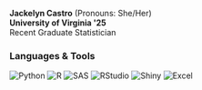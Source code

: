 **Jackelyn Castro** (Pronouns: She/Her)  
**University of Virginia '25**  
Recent Graduate Statistician  

### Languages & Tools

<p>
  <img src="https://img.shields.io/badge/Python-FFD700?style=for-the-badge&logo=python&logoColor=black" alt="Python"/>
  <img src="https://img.shields.io/badge/R-006400?style=for-the-badge&logo=r&logoColor=white" alt="R"/>
  <img src="https://img.shields.io/badge/SAS-8B0000?style=for-the-badge&logo=sas&logoColor=white" alt="SAS"/>
  <img src="https://img.shields.io/badge/RStudio-1E90FF?style=for-the-badge&logo=rstudio&logoColor=white" alt="RStudio"/>
  <img src="https://img.shields.io/badge/Shiny-9932CC?style=for-the-badge&logo=rstudio&logoColor=white" alt="Shiny"/>
  <img src="https://img.shields.io/badge/Excel-228B22?style=for-the-badge&logo=microsoft-excel&logoColor=white" alt="Excel"/>
</p>
<!---
jackiecstro/jackiecstro is a ✨ special ✨ repository because its `README.md` (this file) appears on your GitHub profile.
You can click the Preview link to take a look at your changes.
--->
